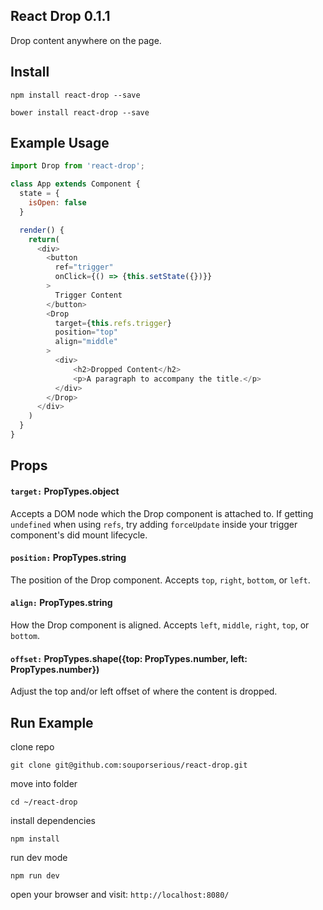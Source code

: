 ## React Drop 0.1.1

Drop content anywhere on the page.

## Install

`npm install react-drop --save`

`bower install react-drop --save`

## Example Usage

```javascript
import Drop from 'react-drop';

class App extends Component {
  state = {
    isOpen: false
  }

  render() {
    return(
      <div>
        <button
          ref="trigger"
          onClick={() => {this.setState({})}}
        >
          Trigger Content
        </button>
        <Drop
          target={this.refs.trigger}
          position="top"
          align="middle"
        >
          <div>
              <h2>Dropped Content</h2>
              <p>A paragraph to accompany the title.</p>
          </div>
        </Drop>
      </div>
    )
  }
}
```

## Props

#### `target:` PropTypes.object

Accepts a DOM node which the Drop component is attached to. If getting `undefined` when using `refs`, try adding `forceUpdate` inside your trigger component's did mount lifecycle.

#### `position:` PropTypes.string

The position of the Drop component. Accepts `top`, `right`, `bottom`, or `left`.

#### `align:` PropTypes.string

How the Drop component is aligned. Accepts `left`, `middle`, `right`, `top`, or `bottom`.

#### `offset:` PropTypes.shape({top: PropTypes.number, left: PropTypes.number})

Adjust the top and/or left offset of where the content is dropped.

## Run Example

clone repo

`git clone git@github.com:souporserious/react-drop.git`

move into folder

`cd ~/react-drop`

install dependencies

`npm install`

run dev mode

`npm run dev`

open your browser and visit: `http://localhost:8080/`